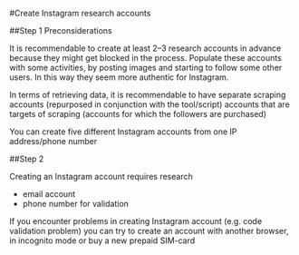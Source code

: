 #Create Instagram research accounts

##Step 1 Preconsiderations

It is recommendable to create at least 2–3 research accounts in advance because they might get blocked in the process. Populate these accounts with some activities, by posting images and starting to follow some other users. In this way they seem more authentic for Instagram. 

In terms of retrieving data, it is recommendable to have separate scraping accounts (repurposed in conjunction with the tool/script) accounts that are targets of scraping (accounts for which the followers are purchased) 

You can create five different Instagram accounts from one IP address/phone number


##Step 2

Creating an Instagram account requires research 
* email account 
* phone number for validation

If you encounter problems in creating Instagram account (e.g. code validation problem) you can try to create an account with another browser, in incognito mode or buy a new prepaid SIM-card
